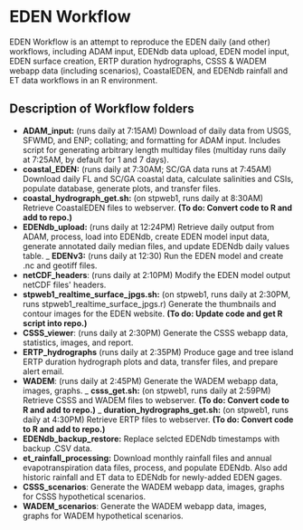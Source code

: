 # EDEN Workflow

EDEN Workflow is an attempt to reproduce the EDEN daily (and other) workflows, including ADAM input, EDENdb data upload, EDEN model input, EDEN surface creation, ERTP duration hydrographs, CSSS & WADEM webapp data (including scenarios), CoastalEDEN, and EDENdb rainfall and ET data workflows in an R environment.

## Description of Workflow folders

- **ADAM_input:** (runs daily at 7:15AM) Download of daily data from USGS, SFWMD, and ENP; collating; and formatting for ADAM input. Includes script for generating arbitrary length multiday files (multiday runs daily at 7:25AM, by default for 1 and 7 days).
- **coastal_EDEN:** (runs daily at 7:30AM; SC/GA data runs at 7:45AM) Download daily FL and SC/GA coastal data, calculate salinities and CSIs, populate database, generate plots, and transfer files.
- **coastal_hydrograph_get.sh:** (on stpweb1, runs daily at 8:30AM) Retrieve CoastalEDEN files to webserver. **(To do: Convert code to R and add to repo.)**
- **EDENdb_upload:** (runs daily at 12:24PM) Retrieve daily output from ADAM, process, load into EDENdb, create EDEN model input data, generate annotated daily median files, and update EDENdb daily values table.
_ **EDENv3:** (runs daily at 12:30) Run the EDEN model and create .nc and geotiff files.
- **netCDF_headers**: (runs daily at 2:10PM) Modify the EDEN model output netCDF files' headers.
- **stpweb1_realtime_surface_jpgs.sh:** (on stpweb1, runs daily at 2:30PM, runs stpweb1_realtime_surface_jpgs.r) Generate the thumbnails and contour images for the EDEN website. **(To do: Update code and get R script into repo.)**
- **CSSS_viewer**: (runs daily at 2:30PM) Generate the CSSS webapp data, statistics, images, and report.
- **ERTP_hydrographs** (runs daily at 2:35PM) Produce gage and tree island ERTP duration hydrograph plots and data, transfer files, and prepare alert email.
- **WADEM**: (runs daily at 2:45PM) Generate the WADEM webapp data, images, graphs.
_ **csss_get.sh:** (on stpweb1, runs daily at 2:59PM) Retrieve CSSS and WADEM files to webserver. **(To do: Convert code to R and add to repo.)**
_ **duration_hydrographs_get.sh:** (on stpweb1, runs daily at 4:30PM) Retrieve ERTP files to webserver. **(To do: Convert code to R and add to repo.)**
- **EDENdb_backup_restore:** Replace selcted EDENdb timestamps with backup .CSV data.
- **et_rainfall_processing:** Download monthly rainfall files and annual evapotranspiration data files, process, and populate EDENdb. Also add historic rainfall and ET data to EDENdb for newly-added EDEN gages.
- **CSSS_scenarios**: Generate the WADEM webapp data, images, graphs for CSSS hypothetical scenarios.
- **WADEM_scenarios**: Generate the WADEM webapp data, images, graphs for WADEM hypothetical scenarios.
